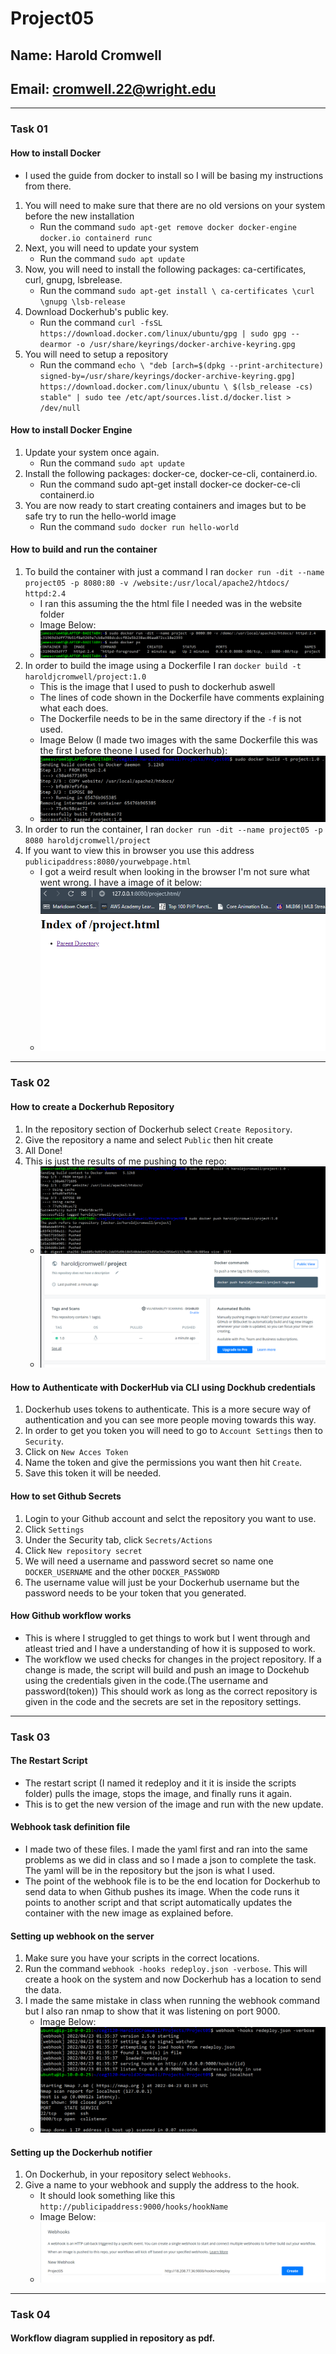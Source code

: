 # Project05
## Name: Harold Cromwell
## Email: cromwell.22@wright.edu
--- 
### Task 01
#### How to install Docker
- I used the guide from docker to install so I will be basing my instructions from there.
1. You will need to make sure that there are no old versions on your system before the new installation
	- Run the command `sudo apt-get remove docker docker-engine docker.io containerd runc`
2. Next, you will need to update your system
	- Run the command `sudo apt update`
3. Now, you will need to install the following packages: ca-certificates, curl, gnupg, lsbrelease.
	- Run the command `sudo apt-get install \ ca-certificates \curl \gnupg \lsb-release`
4. Download Dockerhub's public key.
	- Run the command `curl -fsSL https://download.docker.com/linux/ubuntu/gpg | sudo gpg --dearmor -o /usr/share/keyrings/docker-archive-keyring.gpg`
5. You will need to setup a repository
	- Run the command `echo \
  "deb [arch=$(dpkg --print-architecture) signed-by=/usr/share/keyrings/docker-archive-keyring.gpg] https://download.docker.com/linux/ubuntu \
  $(lsb_release -cs) stable" | sudo tee /etc/apt/sources.list.d/docker.list > /dev/null`
#### How to install Docker Engine
1. Update your system once again.
	- Run the command `sudo apt update`
2. Install the following packages: docker-ce, docker-ce-cli, containerd.io.
	- Run the command sudo apt-get install docker-ce docker-ce-cli containerd.io
3. You are now ready to start creating containers and images but to be safe try to run the hello-world image
	- Run the command `sudo docker run hello-world`
#### How to build and run the container
1. To build the container with just a command I ran `docker run -dit --name project05 -p 8080:80 -v /website:/usr/local/apache2/htdocs/ httpd:2.4`
	- I ran this assuming the the html file I needed was in the website folder
	- Image Below:
	- ![First image run](images/container.png)
2. In order to build the image using a Dockerfile I ran `docker build -t haroldjcromwell/project:1.0`
	- This is the image that I used to push to dockerhub aswell
	- The lines of code shown in the Dockerfile have comments explaining what each does.
	- The Dockerfile needs to be in the same directory if the `-f` is not used. 
	- Image Below (I made two images with the same Dockerfile this was the first before theone I used for Dockerhub):
	- ![build](images/build.png)
3. In order to run the container, I ran `docker run -dit --name project05 -p 8080 haroldjcromwell/project`
4. If you want to view this in browser you use this address `publicipaddress:8080/yourwebpage.html`
	- I got a weird result when looking in the browser I'm not sure what went wrong. I have a image of it below:
	- ![Weird Result](images/weird.png)
---
### Task 02
#### How to create a Dockerhub Repository
1. In the repository section of Dockerhub select `Create Repository`.
2. Give the repository a name and select `Public` then hit create
3. All Done!
4. This is just the results of me pushing to the repo:
	- ![push](images/buildandpush.png)
	- ![site pov](images/pushsite.png)
#### How to Authenticate with DockerHub via CLI using Dockhub credentials
1. Dockerhub uses tokens to authenticate. This is a more secure way of authentication and you can see more people moving towards this way. 
2. In order to get you token you will need to go to `Account Settings` then to `Security`.
3. Click on `New Acces Token`
4. Name the token and give the permissions you want then hit `Create`.
5. Save this token it will be needed.
#### How to set Github Secrets
1. Login to your Github account and selct the repository you want to use.
2. Click `Settings`
3. Under the Security tab, click `Secrets/Actions`
4. Click `New repository secret`
5. We will need a username and password secret so name one `DOCKER_USERNAME` and the other `DOCKER_PASSWORD`
6. The username value will just be your Dockerhub username but the password needs to be your token that you generated.
#### How Github workflow works
- This is where I struggled to get things to work but I went through and atleast tried and I have a understanding of how it is supposed to work.
- The workflow we used checks for changes in the project repository. If a change is made, the script will build and push an image to Dockehub using the credentials given in the code.(The username and password(token)) This should work as long as the correct repository is given in the code and the secrets are set in the repository settings.
---
### Task 03
#### The Restart Script
- The restart script (I named it redeploy and it it is inside the scripts folder) pulls the image, stops the image, and finally runs it again.
- This is to get the new version of the image and run with the new update.
#### Webhook task definition file
- I made two of these files. I made the yaml first and ran into the same problems as we did in class and so I made a json to complete the task. The yaml will be in the repository but the json is what I used.
- The point of the webhook file is to be the end location for Dockerhub to send data to when Github pushes its image. When the code runs it points to another script and that script automatically updates the container with the new image as explained before.
#### Setting up webhook on the server
1. Make sure you have your scripts in the correct locations.
2. Run the command `webhook -hooks redeploy.json -verbose`. This will create a hook on the system and now Dockerhub has a location to send the data.
3. I made the same mistake in class when running the webhook command but I also ran nmap to show that it was listening on port 9000.
	- Image Below:
	- ![webhook](images/webhook.png)
#### Setting up the Dockerhub notifier
1. On Dockerhub, in your repository select `Webhooks`.
2. Give a name to your webhook and supply the address to the hook.
	- It should look something like this `http://publicipaddress:9000/hooks/hookName`
	- Image Below:
	- ![webhooksitepov](images/webhooksite.png)
---
### Task 04
#### Workflow diagram supplied in repository as pdf.
